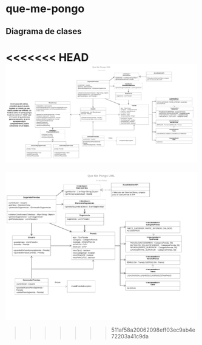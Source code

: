 # que-me-pongo

## Diagrama de clases
<<<<<<< HEAD
![Diagrama de Clases](umlIteracion5.jpeg)
=======
![Diagrama de Clases](umlIteracion4.jpeg)
>>>>>>> 511af58a20062098eff03ec9ab4e72203a41c9da

